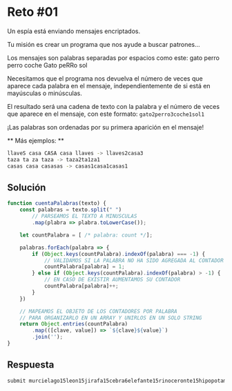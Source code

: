 # Reto #01

Un espía está enviando mensajes encriptados.

Tu misión es crear un programa que nos ayude a buscar patrones...

Los mensajes son palabras separadas por espacios como este:
gato perro perro coche Gato peRRo sol

Necesitamos que el programa nos devuelva el número de veces que aparece cada palabra en el mensaje, independientemente de si está en mayúsculas o minúsculas.

El resultado será una cadena de texto con la palabra y el número de veces que aparece en el mensaje, con este formato:
`gato2perro3coche1sol1`

¡Las palabras son ordenadas por su primera aparición en el mensaje!

** Más ejemplos: **

```bash
llaveS casa CASA casa llaves -> llaves2casa3
taza ta za taza -> taza2ta1za1
casas casa casasas -> casas1casa1casas1
```

## Solución

```js
function cuentaPalabras(texto) {
    const palabras = texto.split(" ")
        // PARSEAMOS EL TEXTO A MINUSCULAS
        .map(plabra => plabra.toLowerCase());

    let countPalabra = [ /* palabra: count */];

    palabras.forEach(palabra => {
        if (Object.keys(countPalabra).indexOf(palabra) === -1) {
            // VALIDAMOS SI LA PALABRA NO HA SIDO AGREGADA AL CONTADOR
            countPalabra[palabra] = 1;
        } else if (Object.keys(countPalabra).indexOf(palabra) > -1) {
            // EN CASO DE EXISTIR AUMENTAMOS SU CONTADOR
            countPalabra[palabra]++;
        }
    })

    // MAPEAMOS EL OBJETO DE LOS CONTADORES POR PALABRA
    // PARA ORGANIZARLO EN UN ARRAY Y UNIRLOS EN UN SOLO STRING
    return Object.entries(countPalabra)
        .map(([clave, value]) => `${clave}${value}`)
        .join('');
}
```

## Respuesta

```bash
submit murcielago15leon15jirafa15cebra6elefante15rinoceronte15hipopotamo15ardilla15mapache15zorro15lobo15oso15puma2jaguar14tigre10leopardo10gato12perro12caballo14vaca14toro14cerdo14oveja14cabra14gallina10pato10ganso10pavo10paloma10halcon11aguila11buho11colibri9canario8loro8tucan8pinguino7flamenco7
```